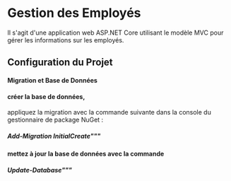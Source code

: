 # Gestion des Employés

 Il s'agit d'une application web ASP.NET Core utilisant le modèle MVC pour gérer les informations sur les employés.

## Configuration du Projet
#### Migration et Base de Données
#### créer la base de données,
appliquez la migration avec la commande suivante dans la console du gestionnaire de package NuGet :
##### Add-Migration InitialCreate"""
#### mettez à jour la base de données avec la commande 
##### Update-Database"""


